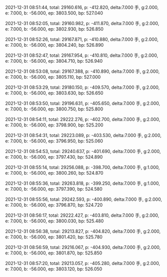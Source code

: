 2021-12-31 08:51:44, total: 29160.616, p: -412.820, delta:7.000 手, g:2.000, e: 7.000, b: -56.000, ep: 3803.500, bp: 527.040

2021-12-31 08:52:05, total: 29160.982, p: -411.870, delta:7.000 手, g:2.000, e: 7.000, b: -56.000, ep: 3802.930, bp: 526.850

2021-12-31 08:52:26, total: 29167.871, p: -410.880, delta:7.000 手, g:2.000, e: 7.000, b: -56.000, ep: 3804.240, bp: 526.890

2021-12-31 08:52:47, total: 29167.954, p: -410.810, delta:7.000 手, g:2.000, e: 7.000, b: -56.000, ep: 3804.710, bp: 526.940

2021-12-31 08:53:08, total: 29167.388, p: -410.890, delta:7.000 手, g:2.000, e: 7.000, b: -56.000, ep: 3805.110, bp: 527.000

2021-12-31 08:53:29, total: 29180.150, p: -409.570, delta:7.000 手, g:2.000, e: 7.000, b: -56.000, ep: 3803.630, bp: 526.650

2021-12-31 08:53:50, total: 29196.631, p: -405.650, delta:7.000 手, g:2.000, e: 7.000, b: -56.000, ep: 3800.750, bp: 525.800

2021-12-31 08:54:11, total: 29222.276, p: -402.700, delta:7.000 手, g:2.000, e: 7.000, b: -56.000, ep: 3798.900, bp: 525.200

2021-12-31 08:54:31, total: 29223.089, p: -403.530, delta:7.000 手, g:2.000, e: 7.000, b: -56.000, ep: 3796.950, bp: 525.060

2021-12-31 08:54:53, total: 29240.637, p: -401.690, delta:7.000 手, g:2.000, e: 7.000, b: -56.000, ep: 3797.430, bp: 524.890

2021-12-31 08:55:14, total: 29256.088, p: -398.700, delta:7.000 手, g:1.000, e: 7.000, b: -56.000, ep: 3800.260, bp: 524.870

2021-12-31 08:55:36, total: 29263.818, p: -399.250, delta:7.000 手, g:1.000, e: 7.000, b: -56.000, ep: 3797.390, bp: 524.580

2021-12-31 08:55:56, total: 29242.593, p: -400.890, delta:7.000 手, g:2.000, e: 7.000, b: -56.000, ep: 3796.870, bp: 524.720

2021-12-31 08:56:17, total: 29222.427, p: -403.810, delta:7.000 手, g:2.000, e: 7.000, b: -56.000, ep: 3800.030, bp: 525.480

2021-12-31 08:56:38, total: 29213.827, p: -404.820, delta:7.000 手, g:2.000, e: 7.000, b: -56.000, ep: 3801.420, bp: 525.780

2021-12-31 08:56:59, total: 29216.067, p: -404.930, delta:7.000 手, g:2.000, e: 7.000, b: -56.000, ep: 3801.870, bp: 525.850

2021-12-31 08:57:20, total: 29213.057, p: -405.280, delta:7.000 手, g:2.000, e: 7.000, b: -56.000, ep: 3803.120, bp: 526.050